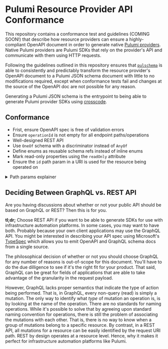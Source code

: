 # Pulumi Resource Provider API Conformance

This repository contains a conformance test and guidelines (COMING SOON!) that describe how resource providers can ensure a highly-compliant OpenAPI document in order to generate native [Pulumi providers](./pulumi.md). Native Pulumi providers are Pulumi SDKs that rely on the provider's API and communicate with them using HTTP requests.

Following the guidelines outlined in this repository ensures that [`pulschema`](https://github.com/cloudy-sky-software/pulschema) is able to consistently and predictably transform the resource provider's OpenAPI document to a Pulumi JSON schema document with little to no modifications required, except when conformance tests fail and changes at the source of the OpenAPI doc are not possible for any reason.

Generating a Pulumi JSON schema is the entrypoint to being able to generate Pulumi provider SDKs using [crosscode](https://www.pulumi.com/crosscode/).

## Conformance

- Frist, ensure OpenAPI spec is free of validation errors
- Ensure `operationId` is not empty for all endpoint paths/operations
- Well-designed REST API
- Use `OneOf` schema with a discriminator instead of `AnyOf`
- Define enums as reusable schema refs instead of inline enums
- Mark read-only properties using the `readOnly` attribute
- Ensure the `id` path param in a URI is used for the resource being operated on
<details>
<summary>Path params explainer</summary>

If a resource is a child resource linked by the ID of a parent resource, then ensure that the
path param that represents the parent resource's ID is not called just `id`. The `id` path param
should always only be used by the primary resource that the endpoint serves.

For example, in the endpoint `/servers/{server_id}/volumes/{id}`, `servers` is the parent resource
for `volumes`. The `{server_id}` path param is automatically added as a required input when generating
the resource schema for a `volume` resource. And this endpoint in particular is to "get" a single volume
belonging to a server. Therefore, the volume is the primary resource in this case and the server is the
parent resource.

In Pulumi, every resource automatically gets an `id` attribute which is the unique provider-assigned
id.

</details>

## Deciding Between GraphQL vs. REST API

Are you having discussions about whether or not your public API should be based on
GraphQL or REST? Then this is for you.

**tl;dr;** Choose REST API if you want to be able to generate SDKs for use with
infrastructure automation platforms. In some cases, you may want to have both.
Probably because your own client applications may use the GraphQL API. You might
be interested in describing your API spec using Microsoft's [TypeSpec](https://microsoft.github.io/typespec/)
which allows you to emit OpenAPI and GraphQL schema
docs from a single source.

The philosophical decision of whether or not you should choose GraphQL for any
number of reasons is out-of-scope for this document.
You'll have to do the due dilligence to see if it's the right fit for your
product. That said, GraphQL can be great for fields of applications that
are able to take advantage of the granularity in the request payload.

However, GraphQL lacks proper semantics that indicate the type of
action being performed. That is, in GraphQL, every non-query (read)
is simply a mutation. The only way to identify what _type_ of mutation
an operation is, is by looking at the name of the operation. There are
no standards for naming operations. While it's possible to solve that
by agreeing upon standard naming convention for operations, there is
still the problem of associating the mutations with each other.
That is, there is no way to know when a group of mutations
belong to a specific resource. By contrast, in a REST API,
all mutations for a resource can be easily identified by
the request URI path. REST by design operates at a
resource level. Hence, why it makes it perfect for
infrastructure automation platforms like Pulumi.


